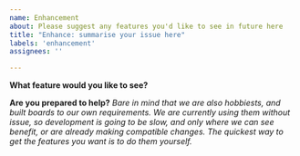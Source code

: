 ```yaml
---
name: Enhancement
about: Please suggest any features you'd like to see in future here 
title: "Enhance: summarise your issue here"
labels: 'enhancement'
assignees: ''

---
```

**What feature would you like to see?**



**Are you prepared to help?** 
_Bare in mind that we are also hobbiests, and built boards to our own requirements._ 
_We are currently using them without issue, so development is going to be slow, and only where we can see benefit, or are already making compatible changes. The quickest way to get the features you want is to do them yourself._
